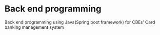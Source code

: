 # Back end programming
Back end programming using Java(Spring boot framework) for CBEs' Card banking management system

